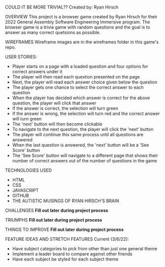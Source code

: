 COULD IT BE MORE TRIVIAL??
Created by: Ryan Hirsch


OVERVIEW
This project is a browser game created by Ryan Hirsch for their 2022 General Assembly Software Engineering Immersive program.
The browser game is a trivia game with random questions and the goal is to answer as many correct quetsions as possible.


WIREFRAMES
Wireframe images are in the wireframes folder in this game's repo.


USER STORIES:
- Player starts on a page with a loaded question and four options for correct answers under it
- The player will then read each question presented on the page
- Next, the player will read each answer choice given below the question
- The player gets one chance to select the correct answer to each question
- When the player has decided which answer is correct for the above question, the player will click that answer
- If the answer is correct, the selection will turn green
- If the answer is wrong, the selection will turn red and the correct answer will turn green
- The 'next' button will then become clickable
- To navigate to the next question, the player will click the 'next' button
- The player will continue this same process until all questions are answered
- When the last question is answered, the 'next' button will be a 'See Score' button
- The 'See Score' button will navigate to a different page that shows their number of correct answers out of the number of questions in the game


TECHNOLOGIES USED
- HTML
- CSS
- JAVASCRIPT
- GITHUB
- THE AUTISTIC MUSINGS OF RYAN HIRSCH'S BRAIN


CHALLENGES
**Fill out later during project process**


TRIUMPHS
**Fill out later during project process**


THINGS TO IMPROVE
**Fill out later during project process**


FEATURE IDEAS AND STRETCH FEATURES
Current (3/6/22):
- Have subject categories to pick from other than just one general theme
- Implement a leader board to compare against other friends
- Have each subject be styled for each subject theme